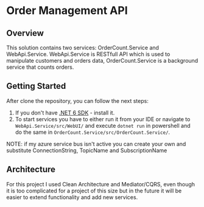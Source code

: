 # Order Management API

## Overview

This solution contains two services: OrderCount.Service and WebApi.Service. WebApi.Service is RESTfull API which is used to manipulate customers and orders data, OrderCount.Service is a background service that counts orders.

## Getting Started

After clone the repository, you can follow the next steps:

1. If you don't have [.NET 6 SDK](https://dotnet.microsoft.com/download/dotnet/6.0) - install it.
2. To start services you have to either run it from your IDE or navigate to `WebApi.Service/src/WebUI/` and execute `dotnet run` in powershell and do the same in `OrderCount.Service/src/OrderCount.Service/`.

NOTE: if my azure service bus isn't active you can create your own and substitute ConnectionString, TopicName and SubscriptionName

## Architecture

For this project I used Clean Architecture and Mediator/CQRS, even though it is too complicated for a project of this size but in the future it will be easier to extend functionality and add new services.
